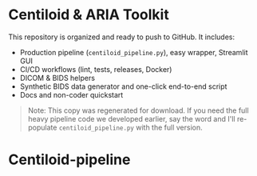 # Centiloid & ARIA Toolkit

This repository is organized and ready to push to GitHub. It includes:
- Production pipeline (`centiloid_pipeline.py`), easy wrapper, Streamlit GUI
- CI/CD workflows (lint, tests, releases, Docker)
- DICOM & BIDS helpers
- Synthetic BIDS data generator and one-click end-to-end script
- Docs and non-coder quickstart

> Note: This copy was regenerated for download. If you need the full
> heavy pipeline code we developed earlier, say the word and I'll
> re-populate `centiloid_pipeline.py` with the full version.
# Centiloid-pipeline
